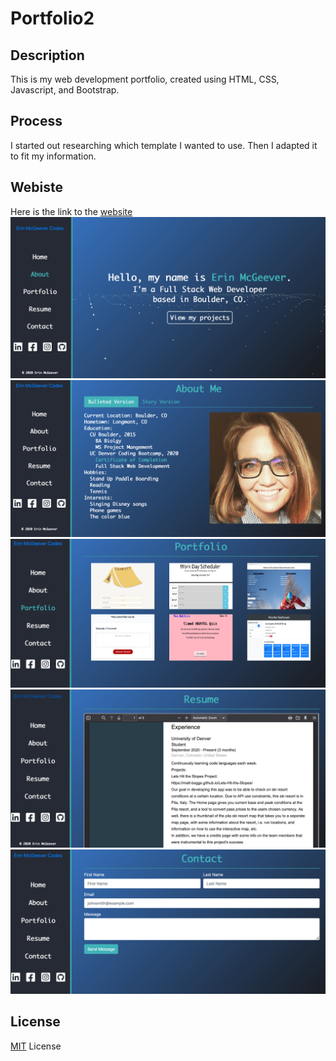 # Portfolio2
## Description

This is my web development portfolio, created using HTML, CSS, Javascript, and Bootstrap.

## Process

I started out researching which template I wanted to use. Then I adapted it to fit my information.

## Webiste

<p>Here is the link to the <a href ="https://mcgeevee.github.io/Portfolio2" >website</a>
<img src="./assets/images/ScreenShot1.png">
<img src="./assets/images/ScreenShot2.png">
<img src="./assets/images/ScreenShot3.png">
<img src="./assets/images/ScreenShot4.png">
<img src="./assets/images/ScreenShot5.png">

## License

<p><a href="https://choosealicense.com/licenses/mit/#">MIT</a> License</p>